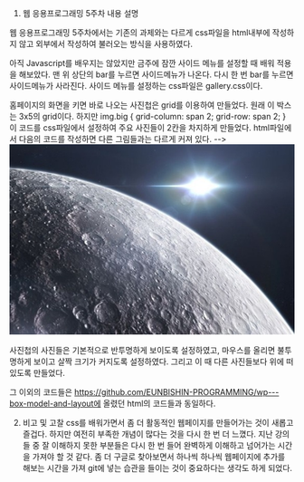 1. 웹 응용프로그래밍 5주차 내용 설명

웹 응용프로그래밍 5주차에서는 기존의 과제와는 다르게 css파일을 html내부에 작성하지 않고 
외부에서 작성하여 불러오는 방식을 사용하였다.

아직 Javascript를 배우지는 않았지만 금주에 잠깐 사이드 메뉴를 설정할 때 배워 적용을 해보았다.
맨 위 상단의 bar를 누르면 사이드메뉴가 나온다. 다시 한 번 bar를 누르면 사이드메뉴가 사라진다.
사이드 메뉴를 설정하는 css파일은 gallery.css이다.

홈페이지의 화면을 키면 바로 나오는 사진첩은 grid를 이용하여 만들었다. 원래 이 박스는 3x5의 grid이다.
하지만
img.big {
    grid-column: span 2;
    grid-row: span 2;
} 
이 코드를 css파일에서 설정하여 주요 사진들이 2칸을 차지하게 만들었다.
html파일에서 다음의 코드를 작성하면 다른 그림들과는 다르게 커져 있다.
--> <img src="./images2/moon5.jpg" class="big">

사진첩의 사진들은 기본적으로 반투명하게 보이도록 설정하였고, 마우스를 올리면 불투명하게 보이고 살짝 크기가 커지도록 설정하였다. 그리고 이 때 다른 사진들보다 위에 떠 있도록 만들었다.

그 이외의 코드들은 https://github.com/EUNBISHIN-PROGRAMMING/wp---box-model-and-layout에 올렸던 html의 코드들과 동일하다.

2. 비고 및 고찰
css를 배워가면서 좀 더 활동적인 웹페이지를 만들어가는 것이 새롭고 즐겁다.
하지만 여전히 부족한 개념이 많다는 것을 다시 한 번 더 느꼈다. 
지난 강의들 중 잘 이해하지 못한 부분들은 다시 한 번 들어 완벽하게 이해하고 넘어가는 시간을 가져야 할 것 같다. 좀 더 구글로 찾아보면서 하나씩 하나씩 웹페이지에 추가를 해보는 시간을 가져 git에 넣는 습관을 들이는 것이 중요하다는 생각도 하게 되었다.